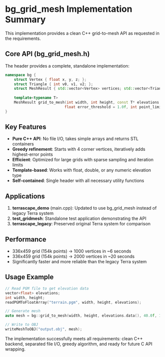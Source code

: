 # bg_grid_mesh Implementation Summary

This implementation provides a clean C++ grid-to-mesh API as requested in the requirements.

## Core API (bg_grid_mesh.h)

The header provides a complete, standalone implementation:

```cpp
namespace bg {
    struct Vertex { float x, y, z; };
    struct Triangle { int v0, v1, v2; };
    struct MeshResult { std::vector<Vertex> vertices; std::vector<Triangle> triangles; };
    
    template<typename T>
    MeshResult grid_to_mesh(int width, int height, const T* elevations,
                           float error_threshold = 1.0f, int point_limit = 10000);
}
```

## Key Features

- **Pure C++ API**: No file I/O, takes simple arrays and returns STL containers
- **Greedy refinement**: Starts with 4 corner vertices, iteratively adds highest-error points
- **Efficient**: Optimized for large grids with sparse sampling and iteration limits
- **Template-based**: Works with float, double, or any numeric elevation type
- **Self-contained**: Single header with all necessary utility functions

## Applications

1. **terrascape_demo** (main.cpp): Updated to use bg_grid_mesh instead of legacy Terra system
2. **test_gridmesh**: Standalone test application demonstrating the API
3. **terrascape_legacy**: Preserved original Terra system for comparison

## Performance

- 336x459 grid (154k points) → 1000 vertices in ~6 seconds
- 336x459 grid (154k points) → 2000 vertices in ~20 seconds
- Significantly faster and more reliable than the legacy Terra system

## Usage Example

```cpp
// Read PGM file to get elevation data
vector<float> elevations;
int width, height;
readPGMToFloatArray("terrain.pgm", width, height, elevations);

// Generate mesh
auto mesh = bg::grid_to_mesh(width, height, elevations.data(), 40.0f, 1000);

// Write to OBJ
writeMeshToOBJ("output.obj", mesh);
```

The implementation successfully meets all requirements: clean C++ backend, separated file I/O, greedy algorithm, and ready for future C API wrapping.